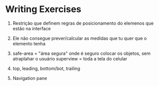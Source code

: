 #  Writing Exercises

1) Restrição que definem regras de posicionamento do elemenos que estão na interface

2) Ele não consegue prever/calcular as medidas que tu quer que o elemento tenha

3) safe-area = "área segura" onde é seguro colocar os objetos, sem atraplahar o usuário 
   superview = toda a tela do celular

4) top, leading, bottom/bot, trailing

6) Navigation pane

 
